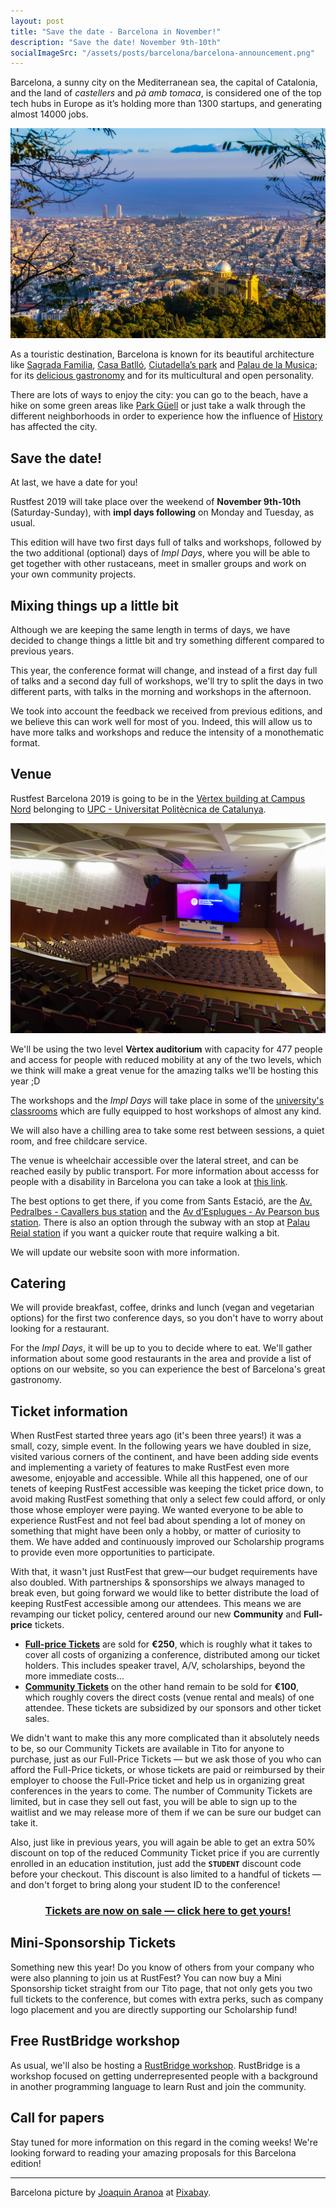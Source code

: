 ```yaml
---
layout: post
title: "Save the date - Barcelona in November!"
description: "Save the date! November 9th-10th"
socialImageSrc: "/assets/posts/barcelona/barcelona-announcement.png"
---
```

Barcelona, a sunny city on the Mediterranean sea, the capital of Catalonia, and the land of *castellers* and *pà amb tomaca*, is considered one of the top tech hubs in Europe as it’s holding more than 1300 startups, and generating almost 14000 jobs.

![Barcelona](/assets/posts/barcelona-city.jpg)

As a touristic destination, Barcelona is known for its beautiful architecture like [Sagrada Familia](https://en.wikipedia.org/wiki/Sagrada_Fam%C3%ADlia), [Casa Batlló](https://en.wikipedia.org/wiki/Casa_Batll%C3%B3), [Ciutadella’s park](https://en.wikipedia.org/wiki/Parc_de_la_Ciutadella) and [Palau de la Musica](https://en.wikipedia.org/wiki/Palau_de_la_M%C3%BAsica_Catalana); for its [delicious gastronomy](https://en.wikipedia.org/wiki/Catalan_cuisine) and for its multicultural and open personality.

There are lots of ways to enjoy the city: you can go to the beach, have a hike on some green areas like [Park Güell](https://en.wikipedia.org/wiki/Park_G%C3%BCell) or just take a walk through the different neighborhoods in order to experience how the influence of [History](https://en.wikipedia.org/wiki/History_of_Barcelona) has affected the city.

## Save the date!

At last, we have a date for you!

Rustfest 2019 will take place over the weekend of **November 9th-10th** (Saturday-Sunday), with **impl days following** on Monday and Tuesday, as usual.

This edition will have two first days full of talks and workshops, followed by the two additional (optional) days of *Impl Days*, where you will be able to get together with other rustaceans, meet in smaller groups and work on your own community projects.

## Mixing things up a little bit

Although we are keeping the same length in terms of days, we have decided to change things a little bit and try something different compared to previous years.

This year, the conference format will change, and instead of a first day full of talks and a second day full of workshops, we'll try to split the days in two different parts, with talks in the morning and workshops in the afternoon.

We took into account the feedback we received from previous editions, and we believe this can work well for most of you. Indeed, this will allow us to have more talks and workshops and reduce the intensity of a monothematic format.

## Venue

Rustfest Barcelona 2019 is going to be
in the [Vèrtex building at Campus Nord](https://www.upc.edu/campusnord/ca/espais/auditori) belonging to [UPC - Universitat Politècnica de Catalunya](https://www.upc.edu/en).

![Vèrtex Auditorium](/assets/posts/barcelona-vx_auditori.jpg)

We'll be using the two level **Vèrtex auditorium** with capacity for 477 people and access for people with reduced mobility at any of the two levels, which we think will make a great venue for the amazing talks we'll be hosting this year ;D

The workshops and the *Impl Days* will take place in some of the [university's classrooms](https://www.upc.edu/campusnord/ca/espais/aules-vertex) which are fully equipped to host workshops of almost any kind.

We will also have a chilling area to take some rest between sessions, a quiet room, and free childcare service.

The venue is wheelchair accessible over the lateral street, and can be reached easily by public transport. For more information about accesss for people with a disability in Barcelona you can take a look at [this link](https://www.barcelona-tourist-guide.com/en/transport/disabled/access-barcelona-disabled.html).

The best options to get there, if you come from Sants Estació, are the [Av. Pedralbes - Cavallers bus station](https://goo.gl/maps/QeNjywZ749Njur8S8) and the [Av d’Esplugues - Av Pearson bus station](https://www.google.com/url?q=https://www.google.com/maps/dir/Sants%2BEstaci%25C3%25B3,%2BBarcelona/Av%2Bd%27Esplugues%2B-%2BAv%2BPearson,%2B08034%2BBarcelona/@41.386477,2.1192745,15z/data%3D!4m15!4m14!1m5!1m1!1s0x12a4987e1c029355:0xb19606f1fb16429e!2m2!1d2.1409712!2d41.3816151!1m5!1m1!1s0x12a4984e1e97de21:0x992b87b41d670e10!2m2!1d2.111625!2d41.3921394!3e3!5i3!5m1!1e2&sa=D&ust=1562873148055000&usg=AFQjCNE1co3JRi_anes-tAbTSK8FFGFX4g). There is also an option through the subway with an stop at [Palau Reial station](https://www.google.com/url?q=https://goo.gl/maps/4u1dJbpRUHRrrmxE8&sa=D&ust=1562873148056000&usg=AFQjCNHwY0Vd1hK9hNsxd68fmNxsLdHs1A) if you want a quicker route that require walking a bit.

We will update our website soon with more information.

## Catering

We will provide breakfast, coffee, drinks and lunch (vegan and vegetarian options) for the first two conference days, so you don't have to worry about looking for a restaurant.

For the *Impl Days*, it will be up to you to decide where to eat. We'll gather information about some good restaurants in the area and provide a list of options on our website, so you can experience the best of Barcelona's great gastronomy.

## Ticket information

When RustFest started three years ago (it's been three years!) it was a small, cozy, simple event. In the following years we have doubled in size, visited various corners of the continent, and have been adding side events and implementing a variety of features to make RustFest even more awesome, enjoyable and accessible. While all this happened, one of our tenets of keeping RustFest accessible was keeping the ticket price down, to avoid making RustFest something that only a select few could afford, or only those whose employer were paying. We wanted everyone to be able to experience RustFest and not feel bad about spending a lot of money on something that might have been only a hobby, or matter of curiosity to them. We have added and continuously improved our Scholarship programs to provide even more opportunities to participate.

With that, it wasn't just RustFest that grew—our budget requirements have also doubled. With partnerships & sponsorships we always managed to break even, but going forward we would like to better distribute the load of keeping RustFest accessible among our attendees. This means we are revamping our ticket policy, centered around our new **Community** and **Full-price** tickets.

- **[Full-price Tickets](https://ti.to/rustfest/barcelona2019#tito-ticket-mmmjdodthnc)** are sold for **€250**, which is roughly what it takes to cover all costs of organizing a conference, distributed among our ticket holders. This includes speaker travel, A/V, scholarships, beyond the more immediate costs…
- **[Community Tickets](https://ti.to/rustfest/barcelona2019#tito-ticket-rxmlza19pya)** on the other hand remain to be sold for **€100**, which roughly covers the direct costs (venue rental and meals) of one attendee. These tickets are subsidized by our sponsors and other ticket sales.

We didn't want to make this any more complicated than it absolutely needs to be, so our Community Tickets are available in Tito for anyone to purchase, just as our Full-Price Tickets — but we ask those of you who can afford the Full-Price tickets, or whose tickets are paid or reimbursed by their employer to choose the Full-Price ticket and help us in organizing great conferences in the years to come. The number of Community Tickets are limited, but in case they sell out fast, you will be able to sign up to the waitlist and we may release more of them if we can be sure our budget can take it.

Also, just like in previous years, you will again be able to get an extra 50% discount on top of the reduced Community Ticket price if you are currently enrolled in an education institution, just add the **`STUDENT`** discount code before your checkout. This discount is also limited to a handful of tickets — and don't forget to bring along your student ID to the conference!

<h3 style="text-align: center">
  <a href="https://ti.to/rustfest/barcelona2019" style="opacity: 1">
    Tickets are now on sale — click here to get yours!
  </a>
</h3>

## Mini-Sponsorship Tickets

Something new this year! Do you know of others from your company who were also planning to join us at RustFest? You can now buy a Mini Sponsorship ticket straight from our Tito page, that not only gets you two full tickets to the conference, but comes with extra perks, such as company logo placement and you are directly supporting our Scholarship fund!



## Free RustBridge workshop

As usual, we'll also be hosting a [RustBridge workshop](https://rustbridge.com/).
RustBridge is a workshop focused on getting underrepresented people with a background in another programming language to learn Rust and join the community.

## Call for papers

Stay tuned for more information on this regard in the coming weeks! We're looking forward to reading your amazing proposals for this Barcelona edition!

---

Barcelona picture by [Joaquin Aranoa](https://pixabay.com/es/users/JoaquinAranoa-292186/?utm_source=link-attribution&amp;utm_medium=referral&amp;utm_campaign=image&amp;utm_content=838716) at [Pixabay](https://pixabay.com/es/?utm_source=link-attribution&amp;utm_medium=referral&amp;utm_campaign=image&amp;utm_content=838716).
